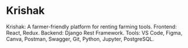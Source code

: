 # Krishak
Krishak: A farmer-friendly platform for renting farming tools. Frontend: React, Redux. Backend: Django Rest Framework. Tools: VS Code, Figma, Canva, Postman, Swagger, Git, Python, Jupyter, PostgreSQL.
